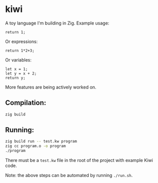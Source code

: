 # kiwi

A toy language I'm building in Zig. Example usage:

`return 1;`

Or expressions:

`return 1*2+3;`

Or variables:

```
let x = 1;
let y = x + 2;
return y;
```

More features are being actively worked on.

## Compilation:

```bash
zig build
```

## Running:

```bash
zig build run -- test.kw program
zig cc program.o -o program
./program
```

There must be a `test.kw` file in the root of the project with example Kiwi code.

Note: the above steps can be automated by running `./run.sh`.
